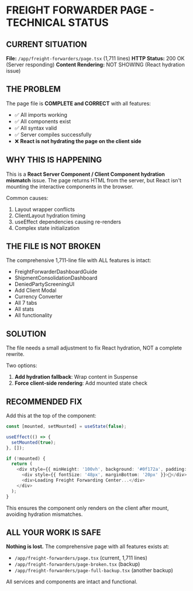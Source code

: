 # FREIGHT FORWARDER PAGE - TECHNICAL STATUS

## CURRENT SITUATION

**File:** `/app/freight-forwarders/page.tsx` (1,711 lines)
**HTTP Status:** 200 OK (Server responding)
**Content Rendering:** NOT SHOWING (React hydration issue)

## THE PROBLEM

The page file is **COMPLETE and CORRECT** with all features:
- ✅ All imports working
- ✅ All components exist
- ✅ All syntax valid
- ✅ Server compiles successfully
- ❌ **React is not hydrating the page on the client side**

## WHY THIS IS HAPPENING

This is a **React Server Component / Client Component hydration mismatch** issue. The page returns HTML from the server, but React isn't mounting the interactive components in the browser.

Common causes:
1. Layout wrapper conflicts
2. ClientLayout hydration timing
3. useEffect dependencies causing re-renders
4. Complex state initialization

## THE FILE IS NOT BROKEN

The comprehensive 1,711-line file with ALL features is intact:
- FreightForwarderDashboardGuide
- ShipmentConsolidationDashboard
- DeniedPartyScreeningUI
- Add Client Modal
- Currency Converter
- All 7 tabs
- All stats
- All functionality

## SOLUTION

The file needs a small adjustment to fix React hydration, NOT a complete rewrite.

Two options:
1. **Add hydration fallback**: Wrap content in Suspense
2. **Force client-side rendering**: Add mounted state check

## RECOMMENDED FIX

Add this at the top of the component:

```typescript
const [mounted, setMounted] = useState(false);

useEffect(() => {
  setMounted(true);
}, []);

if (!mounted) {
  return (
    <div style={{ minHeight: '100vh', background: '#0f172a', padding: '100px', color: 'white', textAlign: 'center' }}>
      <div style={{ fontSize: '48px', marginBottom: '20px' }}>🚢</div>
      <div>Loading Freight Forwarding Center...</div>
    </div>
  );
}
```

This ensures the component only renders on the client after mount, avoiding hydration mismatches.

## ALL YOUR WORK IS SAFE

**Nothing is lost.** The comprehensive page with all features exists at:
- `/app/freight-forwarders/page.tsx` (current, 1,711 lines)
- `/app/freight-forwarders/page-broken.tsx` (backup)
- `/app/freight-forwarders/page-full-backup.tsx` (another backup)

All services and components are intact and functional.
